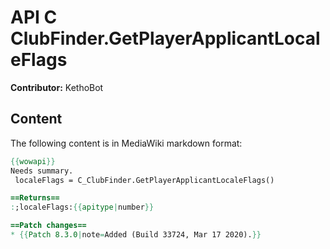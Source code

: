 # API C ClubFinder.GetPlayerApplicantLocaleFlags

**Contributor:** KethoBot

## Content

The following content is in MediaWiki markdown format:

```mediawiki
{{wowapi}}
Needs summary.
 localeFlags = C_ClubFinder.GetPlayerApplicantLocaleFlags()

==Returns==
:;localeFlags:{{apitype|number}}

==Patch changes==
* {{Patch 8.3.0|note=Added (Build 33724, Mar 17 2020).}}
```